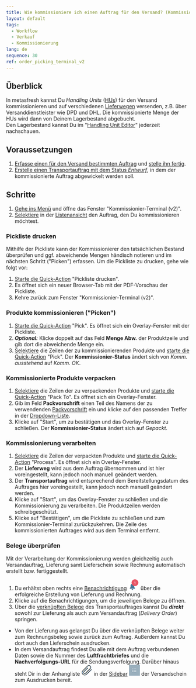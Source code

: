 ```yaml
---
title: Wie kommissioniere ich einen Auftrag für den Versand? (Kommissionier-Terminal v2)
layout: default
tags:
  - Workflow
  - Verkauf
  - Kommissionierung
lang: de
sequence: 30
ref: order_picking_terminal_v2
---
```


## Überblick
In metasfresh kannst Du *Handling Units* ([HUs](Handling_Unit_System)) für den Versand kommissionieren und auf verschiedenen [Lieferwegen](Lieferwege_konfigurieren) versenden, z.B. über Versanddienstleister wie DPD und DHL. Die kommissionierte Menge der HUs wird dann von Deinem Lagerbestand abgebucht.<br>
Den Lagerbestand kannst Du im "[Handling Unit Editor](Menu)" jederzeit nachschauen.

## Voraussetzungen
1. [Erfasse einen für den Versand bestimmten Auftrag](Auftrag_erfassen_Versand) und [stelle ihn fertig](BelegverarbeitungFertigstellen).
1. [Erstelle einen Transportauftrag mit dem Status *Entwurf*](Transportauftrag_erstellen), in dem der kommissionierte Auftrag abgewickelt werden soll.

## Schritte
1. [Gehe ins Menü](Menu) und öffne das Fenster "Kommissionier-Terminal (v2)".
1. [Selektiere](AuswahlBelege) in der [Listenansicht](Ansichten) den Auftrag, den Du kommissionieren möchtest.

### Pickliste drucken
Mithilfe der Pickliste kann der Kommissionierer den tatsächlichen Bestand überprüfen und ggf. abweichende Mengen händisch notieren und im nächsten Schritt ("Picken") erfassen. Um die Pickliste zu drucken, gehe wie folgt vor:

1. [Starte die Quick-Action](AktionStarten) "Pickliste drucken".
1. Es öffnet sich ein neuer Browser-Tab mit der PDF-Vorschau der Pickliste.
1. Kehre zurück zum Fenster "Kommissionier-Terminal (v2)".

### Produkte kommissionieren ("Picken")
1. [Starte die Quick-Action](AktionStarten) "Pick". Es öffnet sich ein Overlay-Fenster mit der Pickliste.
1. ***Optional:*** Klicke doppelt auf das Feld **Menge Abw.** der Produktzeile und gib dort die abweichende Menge ein.
1. [Selektiere](AuswahlBelege) die Zeilen der zu kommissionierenden Produkte und [starte die Quick-Action](AktionStarten) "Pick". Der **Kommissionier-Status** ändert sich von *Komm. ausstehend* auf *Komm. OK*.

### Kommissionierte Produkte verpacken
1. [Selektiere](AuswahlBelege) die Zeilen der zu verpackenden Produkte und [starte die Quick-Action](AktionStarten) "Pack To". Es öffnet sich ein Overlay-Fenster.
1. Gib im Feld **Packvorschrift** einen Teil des Namens der zu verwendenden [Packvorschrift](Packvorschrift_erstellen) ein und klicke auf den passenden Treffer in der [Dropdown-Liste](Keyboard_Shortcuts_Liste).
1. Klicke auf "Start", um zu bestätigen und das Overlay-Fenster zu schließen. Der **Kommissionier-Status** ändert sich auf *Gepackt*.

### Kommissionierung verarbeiten
1. [Selektiere](AuswahlBelege) die Zeilen der verpackten Produkte und [starte die Quick-Action](AktionStarten) "Process". Es öffnet sich ein Overlay-Fenster.
1. Der **Lieferweg** wird aus dem Auftrag übernommen und ist hier voreingestellt, kann jedoch noch manuell geändert werden.
1. Der **Transportauftrag** wird entsprechend dem Bereitstellungsdatum des Auftrages hier voreingestellt, kann jedoch noch manuell geändert werden.
1. Klicke auf "Start", um das Overlay-Fenster zu schließen und die Kommissionierung zu verarbeiten. Die Produktzeilen werden schreibgeschützt.
1. Klicke auf "Bestätigen", um die Pickliste zu schließen und zum Kommissionier-Terminal zurückzukehren. Die Zeile des kommissionierten Auftrages wird aus dem Terminal entfernt.

### Belege überprüfen
Mit der Verarbeitung der Kommissionierung werden gleichzeitig auch Versandauftrag, Lieferung samt Lieferschein sowie Rechnung automatisch erstellt bzw. fertiggestellt.

1. Du erhältst oben rechts eine [Benachrichtigung](Benachrichtigungsarten) ![](assets/NotificationBell_WebUI.png) über die erfolgreiche Erstellung von Lieferung und Rechnung.
1. Klicke auf die Benachrichtigungen, um die jeweiligen Belege zu öffnen.
1. Über die [verknüpften Belege](SpringezuBelegen) des Transportauftrages kannst Du ***direkt*** sowohl zur Lieferung als auch zum Versandauftrag (*Delivery Order*) springen.
  - Von der Lieferung aus gelangst Du über die verknüpften Belege weiter zum Rechnungsbeleg sowie zurück zum Auftrag. Außerdem kannst Du dort auch den Lieferschein ausdrucken.
  - In dem Versandauftrag findest Du alle mit dem Auftrag verbundenen Daten sowie die Nummer des **Luftfrachtbriefes** und die **Nachverfolgungs-URL** für die Sendungsverfolgung. Darüber hinaus steht Dir in der Anhangliste ![](assets/Attachment_clip.png) in der [Sidebar](SpringezuBelegen) ![](assets/Sidebar_Icon_WebUI.png) der Versandschein zum Ausdrucken bereit.
